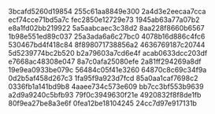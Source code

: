 3bcafd5260d19854
255c61aa8849e300
2a4d3e2eecaa7cca
ecf74cce71bd5a7c
fec2850e12729e73
1945ab63a77a07b2
e8a1fd02bb219922
5a5aabcaec3c38d2
8aa228f8660b6567
1b98e551ed89c037
25a3ada6a6c27bc0
4078b16d886c4fc6
530467bd4f418c84
8f898071738856a2
4636769187c20744
5d5239774bc2b520
b2a79603a7cd6e4f
acab0633dcc203df
e7668ac48308e047
8a7c0afa25080efe
2a81ff294269a8df
19e9ea0933be079c
56484c05f41e3260
64870c8c69c34f9a
0d2b5af458d267c3
1fa95f9a923d7fcd
85a0aa1caf7698c2
0336fb1a141bd9b8
4aaee734c573e609
bb7cc3bf553b9639
a2d9a9240c5bfb93
79f0c3949630f21e
4920832f8f8de1fb
80f9ea27be8a3e6f
0fea12be18104245
24cc7d97e917131b
